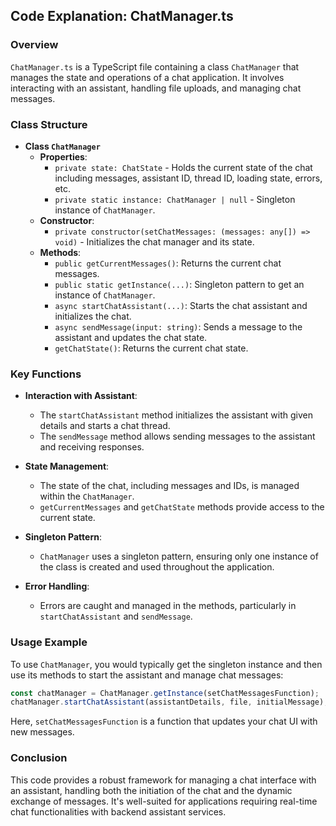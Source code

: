 ## Code Explanation: ChatManager.ts

### Overview
`ChatManager.ts` is a TypeScript file containing a class `ChatManager` that manages the state and operations of a chat application. It involves interacting with an assistant, handling file uploads, and managing chat messages. 

### Class Structure
- **Class `ChatManager`**
  - **Properties**: 
    - `private state: ChatState` - Holds the current state of the chat including messages, assistant ID, thread ID, loading state, errors, etc.
    - `private static instance: ChatManager | null` - Singleton instance of `ChatManager`.
  - **Constructor**: 
    - `private constructor(setChatMessages: (messages: any[]) => void)` - Initializes the chat manager and its state.
  - **Methods**:
    - `public getCurrentMessages()`: Returns the current chat messages.
    - `public static getInstance(...)`: Singleton pattern to get an instance of `ChatManager`.
    - `async startChatAssistant(...)`: Starts the chat assistant and initializes the chat.
    - `async sendMessage(input: string)`: Sends a message to the assistant and updates the chat state.
    - `getChatState()`: Returns the current chat state.

### Key Functions
- **Interaction with Assistant**:
  - The `startChatAssistant` method initializes the assistant with given details and starts a chat thread.
  - The `sendMessage` method allows sending messages to the assistant and receiving responses.

- **State Management**:
  - The state of the chat, including messages and IDs, is managed within the `ChatManager`.
  - `getCurrentMessages` and `getChatState` methods provide access to the current state.

- **Singleton Pattern**:
  - `ChatManager` uses a singleton pattern, ensuring only one instance of the class is created and used throughout the application.

- **Error Handling**:
  - Errors are caught and managed in the methods, particularly in `startChatAssistant` and `sendMessage`.

### Usage Example
To use `ChatManager`, you would typically get the singleton instance and then use its methods to start the assistant and manage chat messages:

```typescript
const chatManager = ChatManager.getInstance(setChatMessagesFunction);
chatManager.startChatAssistant(assistantDetails, file, initialMessage);
```

Here, `setChatMessagesFunction` is a function that updates your chat UI with new messages.

### Conclusion
This code provides a robust framework for managing a chat interface with an assistant, handling both the initiation of the chat and the dynamic exchange of messages. It's well-suited for applications requiring real-time chat functionalities with backend assistant services.